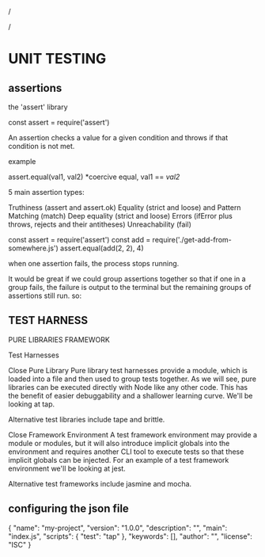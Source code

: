 /


/

# UNIT TESTING


## assertions

the 'assert' library

const assert = require('assert')

An assertion checks a value for
a given condition and throws
if that condition is not met. 

example

assert.equal(val1, val2)  *coercive equal, val1 == *val2*

5 main assertion types:

Truthiness (assert and assert.ok)
Equality (strict and loose) and Pattern Matching (match)
Deep equality (strict and loose)
Errors (ifError plus throws, rejects and their antitheses)
Unreachability (fail)


const assert = require('assert')
const add = require('./get-add-from-somewhere.js')
assert.equal(add(2, 2), 4)


when one assertion fails,
the process stops running.

It would be great if we could group assertions together so that if one in a group fails, the failure is output to the terminal but the remaining groups of assertions still run. so:

## TEST HARNESS

PURE LIBRARIES
FRAMEWORK

Test Harnesses

Close Pure Library
Pure library test harnesses provide a module, which is loaded into a file and then used to group tests together. As we will see, pure libraries can be executed directly with Node like any other code. This has the benefit of easier debuggability and a shallower learning curve. We'll be looking at tap.

Alternative test libraries include tape and brittle.

Close Framework Environment
A test framework environment may provide a module or modules, but it will also introduce implicit globals into the environment and requires another CLI tool to execute tests so that these implicit globals can be injected. For an example of a test framework environment we'll be looking at jest.

Alternative test frameworks include jasmine and mocha.


## configuring the json file

{
  "name": "my-project",
  "version": "1.0.0",
  "description": "",
  "main": "index.js",
  "scripts": {
    "test": "tap"
  },
  "keywords": [],
  "author": "",
  "license": "ISC"
}